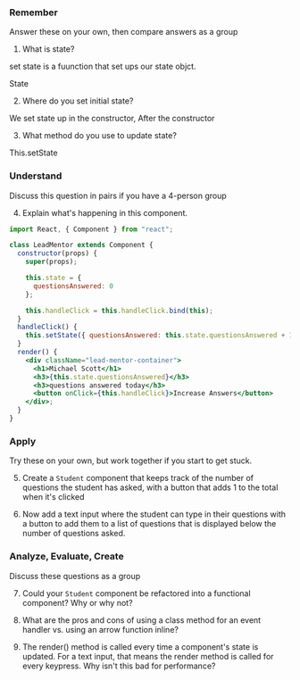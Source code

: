 ### Remember

Answer these on your own, then compare answers as a group

1.  What is state?

set state is a fuunction that set ups our state objct. 

State 

2.  Where do you set initial state?

We set state  up in the constructor, After the constructor 

3.  What method do you use to update state?

This.setState

### Understand

Discuss this question in pairs if you have a 4-person group

4.  Explain what's happening in this component.

```jsx
import React, { Component } from "react";

class LeadMentor extends Component {
  constructor(props) {
    super(props);

    this.state = {
      questionsAnswered: 0
    };

    this.handleClick = this.handleClick.bind(this);
  }
  handleClick() {
    this.setState({ questionsAnswered: this.state.questionsAnswered + 1 });
  }
  render() {
    <div className="lead-mentor-container">
      <h1>Michael Scott</h1>
      <h3>{this.state.questionsAnswered}</h3>
      <h3>questions answered today</h3>
      <button onClick={this.handleClick}>Increase Answers</button>
    </div>;
  }
}
```


<!-- Updating the questions answered to onClick -->

### Apply

Try these on your own, but work together if you start to get stuck.

5.  Create a `Student` component that keeps track of the number of questions the student has asked, with a button that adds 1 to the total when it's clicked




6.  Now add a text input where the student can type in their questions with a button to add them to a list of questions that is displayed below the number of questions asked.

### Analyze, Evaluate, Create

Discuss these questions as a group

7.  Could your `Student` component be refactored into a functional component? Why or why not?

8.  What are the pros and cons of using a class method for an event handler vs. using an arrow function inline?

<!-- Whether it's a functinal-based component a stateful compoment. The difference is that class-based components hold state.  -->

9.  The render() method is called every time a component's state is updated. For a text input, that means the render method is called for every keypress. Why isn't this bad for performance?

<!-- React haws what is called the virtual Dom-dom. React is able to update only the nodes that are needed. It won't waste time going through every node. vanilla javascrip will cause the whole page to re-render.  -->
